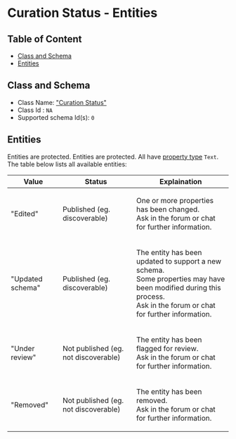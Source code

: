 Curation Status - Entities
==========================

Table of Content
----------------
<!-- TOC START min:1 max:3 link:true asterisk:false update:true -->
  - [Class and Schema](#class-and-schema)
  - [Entities](#entities)
<!-- TOC END -->

## Class and Schema

- Class Name: ["Curation Status"](../../classes/general/curation-status.md)
- Class Id : `NA`
- Supported schema Id(s): `0`

## Entities

Entities are protected. Entities are protected. All have [property type](../../README.md#property-types) `Text`.
The table below lists all available entities:

| Value            | Status                                  | Explaination                                                                                                                                                                       |
|------------------|-----------------------------------------|------------------------------------------------------------------------------------------------------------------------------------------------------------------------------------|
| "Edited"         | Published (eg. discoverable)         | <p>One or more properties has been changed.<br>Ask in the forum or chat for further information.</p>                                                                             |
| "Updated schema" | Published (eg. discoverable)         | <p>The entity has been updated to support a new schema.<br>Some properties may have been modified during this process.<br>Ask in the forum or chat for further information.</p> |
| "Under review"   | Not published (eg. not discoverable) | <p>The entity has been flagged for review.<br>Ask in the forum or chat for further information.</p>                                                                              |
| "Removed"        | Not published (eg. not discoverable) | <p>The entity has been removed.<br>Ask in the forum or chat for further information.</p>                                                                                      |
